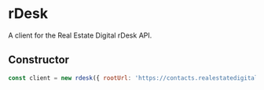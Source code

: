 # rDesk

A client for the Real Estate Digital rDesk API.

## Constructor

```javascript
const client = new rdesk({ rootUrl: 'https://contacts.realestatedigital.com', apiKey: '119DCFA925FE43A5BB0AFC67CC550B39', version: 'v2'});
```